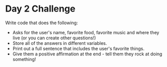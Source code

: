 # Day 2 Challenge

Write code that does the following:
- Asks for the user's name, favorite food, favorite music and where they live (or you can create other questions!)
- Store all of the answers in different variables.
- Print out a full sentence that includes the user's favorite things.
- Give them a positive affirmation at the end - tell them they rock at doing something!
